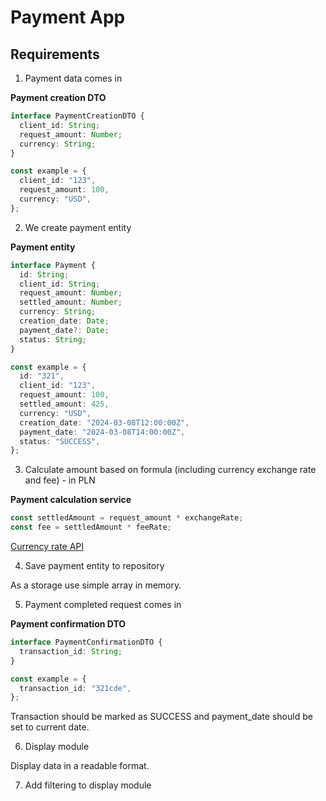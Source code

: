 # Payment App

## Requirements

1. Payment data comes in

**Payment creation DTO**

```typescript
interface PaymentCreationDTO {
  client_id: String;
  request_amount: Number;
  currency: String;
}

const example = {
  client_id: "123",
  request_amount: 100,
  currency: "USD",
};
```

2. We create payment entity

**Payment entity**

```typescript
interface Payment {
  id: String;
  client_id: String;
  request_amount: Number;
  settled_amount: Number;
  currency: String;
  creation_date: Date;
  payment_date?: Date;
  status: String;
}

const example = {
  id: "321",
  client_id: "123",
  request_amount: 100,
  settled_amount: 425,
  currency: "USD",
  creation_date: "2024-03-08T12:00:00Z",
  payment_date: "2024-03-08T14:00:00Z",
  status: "SUCCESS",
};
```

3. Calculate amount based on formula (including currency exchange rate and fee) - in PLN

**Payment calculation service**

```javascript
const settledAmount = request_amount * exchangeRate;
const fee = settledAmount * feeRate;
```

[Currency rate API](https://currency-rate-cache.vercel.app/rate?base={BASE_CURRENCY}&symbol={CURRENCIES})

4. Save payment entity to repository

As a storage use simple array in memory.

5. Payment completed request comes in

**Payment confirmation DTO**

```typescript
interface PaymentConfirmationDTO {
  transaction_id: String;
}

const example = {
  transaction_id: "321cde",
};
```

Transaction should be marked as SUCCESS and payment_date should be set to current date.

6. Display module

Display data in a readable format.

7. Add filtering to display module

